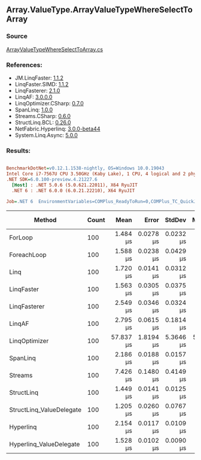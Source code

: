 ﻿## Array.ValueType.ArrayValueTypeWhereSelectToArray

### Source
[ArrayValueTypeWhereSelectToArray.cs](../LinqBenchmarks/Array/ValueType/ArrayValueTypeWhereSelectToArray.cs)

### References:
- JM.LinqFaster: [1.1.2](https://www.nuget.org/packages/JM.LinqFaster/1.1.2)
- LinqFaster.SIMD: [1.1.2](https://www.nuget.org/packages/LinqFaster.SIMD/1.0.3)
- LinqFasterer: [2.1.0](https://www.nuget.org/packages/LinqFasterer/2.1.0)
- LinqAF: [3.0.0.0](https://www.nuget.org/packages/LinqAF/3.0.0.0)
- LinqOptimizer.CSharp: [0.7.0](https://www.nuget.org/packages/LinqOptimizer.CSharp/0.7.0)
- SpanLinq: [1.0.0](https://www.nuget.org/packages/SpanLinq/1.0.0)
- Streams.CSharp: [0.6.0](https://www.nuget.org/packages/Streams.CSharp/0.6.0)
- StructLinq.BCL: [0.26.0](https://www.nuget.org/packages/StructLinq/0.26.0)
- NetFabric.Hyperlinq: [3.0.0-beta44](https://www.nuget.org/packages/NetFabric.Hyperlinq/3.0.0-beta44)
- System.Linq.Async: [5.0.0](https://www.nuget.org/packages/System.Linq.Async/5.0.0)

### Results:
``` ini

BenchmarkDotNet=v0.12.1.1538-nightly, OS=Windows 10.0.19043
Intel Core i7-7567U CPU 3.50GHz (Kaby Lake), 1 CPU, 4 logical and 2 physical cores
.NET SDK=6.0.100-preview.4.21227.6
  [Host] : .NET 5.0.6 (5.0.621.22011), X64 RyuJIT
  .NET 6 : .NET 6.0.0 (6.0.21.22210), X64 RyuJIT

Job=.NET 6  EnvironmentVariables=COMPlus_ReadyToRun=0,COMPlus_TC_QuickJitForLoops=1,COMPlus_TieredPGO=1  Runtime=.NET 6.0  

```
|                   Method | Count |      Mean |     Error |    StdDev |    Median | Ratio | RatioSD |   Gen 0 | Gen 1 | Gen 2 | Allocated |
|------------------------- |------ |----------:|----------:|----------:|----------:|------:|--------:|--------:|------:|------:|----------:|
|                  ForLoop |   100 |  1.484 μs | 0.0278 μs | 0.0232 μs |  1.482 μs |  1.00 |    0.00 |  5.5237 |     - |     - |     11 KB |
|              ForeachLoop |   100 |  1.588 μs | 0.0238 μs | 0.0429 μs |  1.583 μs |  1.09 |    0.05 |  5.5237 |     - |     - |     11 KB |
|                     Linq |   100 |  1.720 μs | 0.0141 μs | 0.0312 μs |  1.715 μs |  1.16 |    0.05 |  3.9291 |     - |     - |      8 KB |
|               LinqFaster |   100 |  1.563 μs | 0.0305 μs | 0.0375 μs |  1.567 μs |  1.05 |    0.04 |  4.7264 |     - |     - |     10 KB |
|             LinqFasterer |   100 |  2.549 μs | 0.0346 μs | 0.0324 μs |  2.553 μs |  1.71 |    0.03 |  6.0043 |     - |     - |     12 KB |
|                   LinqAF |   100 |  2.795 μs | 0.0615 μs | 0.1814 μs |  2.697 μs |  1.96 |    0.12 |  5.5084 |     - |     - |     11 KB |
|            LinqOptimizer |   100 | 57.837 μs | 1.8194 μs | 5.3646 μs | 53.985 μs | 42.87 |    1.88 | 74.0356 |     - |     - |    154 KB |
|                 SpanLinq |   100 |  2.186 μs | 0.0188 μs | 0.0157 μs |  2.190 μs |  1.47 |    0.02 |  5.5237 |     - |     - |     11 KB |
|                  Streams |   100 |  7.426 μs | 0.1480 μs | 0.4149 μs |  7.149 μs |  5.39 |    0.21 |  5.7678 |     - |     - |     12 KB |
|               StructLinq |   100 |  1.449 μs | 0.0141 μs | 0.0125 μs |  1.448 μs |  0.98 |    0.02 |  1.7052 |     - |     - |      3 KB |
| StructLinq_ValueDelegate |   100 |  1.205 μs | 0.0260 μs | 0.0767 μs |  1.159 μs |  0.84 |    0.05 |  1.6575 |     - |     - |      3 KB |
|                Hyperlinq |   100 |  2.154 μs | 0.0117 μs | 0.0109 μs |  2.152 μs |  1.45 |    0.02 |  1.6632 |     - |     - |      3 KB |
|  Hyperlinq_ValueDelegate |   100 |  1.528 μs | 0.0102 μs | 0.0090 μs |  1.526 μs |  1.03 |    0.02 |  1.6632 |     - |     - |      3 KB |

